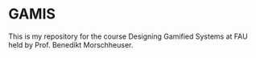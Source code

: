 # GAMIS
This is my repository for the course Designing Gamified Systems at FAU held by Prof. Benedikt Morschheuser.
